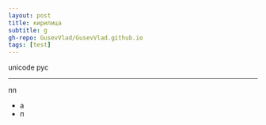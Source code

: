 ```yaml
---
layout: post
title: кирилица
subtitle: g
gh-repo: GusevVlad/GusevVlad.github.io
tags: [test]
---
```


unicode
рус

---

пп

- а
- п